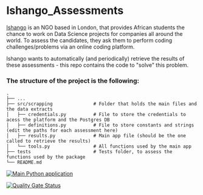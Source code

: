 # Ishango_Assessments
[Ishango](https://ishango.ai) is an NGO based in London, that provides African students the chance to work on Data Science projects for companies all around the world.
To assess the candidates, they ask them to perform coding challenges/problems via an online coding platform.

Ishango wants to automatically (and periodically) retrieve the results of these assessments - this repo contains the code to "solve" this problem.

### The structure of the project is the following:

    .
    ├── ...
    ├── src/scrapping               # Folder that holds the main files and the data extracts
    │   ├── credentials.py          # File to store the credentials to acess the platform and the Postgres DB
    │   ├── definitions.py          # File to store constants and strings (edit the paths for each assessment here)
    │   ├── results.py              # Main app file (should be the one called to retrieve the results)
    │   └── tools.py                # All functions used by the main app
    ├── tests                       # Tests folder, to assess the functions used by the package
    └── README.md

[![Main Python application](https://github.com/Ishangoai/Ishango_Assessments/actions/workflows/main.yml/badge.svg)](https://github.com/Ishangoai/Ishango_Assessments/actions/workflows/main.yml)

[![Quality Gate Status](https://sonarcloud.io/api/project_badges/measure?project=Ishangoai_Ishango_Assessments&metric=alert_status)](https://sonarcloud.io/summary/new_code?id=Ishangoai_Ishango_Assessments)

